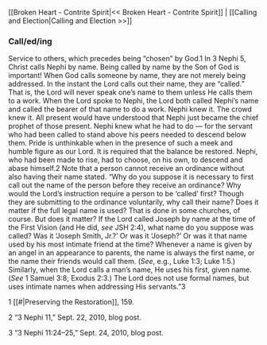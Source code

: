 [[Broken Heart - Contrite Spirit|<< Broken Heart - Contrite Spirit]]  |  [[Calling and Election|Calling and Election >>]]

### Call/ed/ing
Service to others, which precedes being “chosen” by God.1 In 3 Nephi 5, Christ calls Nephi by name. Being called by name by the Son of God is important! When God calls someone by name, they are not merely being addressed. In the instant the Lord calls out their name, they are “called.” That is, the Lord will never speak one’s name to them unless He calls them to a work. When the Lord spoke to Nephi, the Lord both called Nephi’s name and called the bearer of that name to do a work. Nephi knew it. The crowd knew it. All present would have understood that Nephi just became the chief prophet of those present. Nephi knew what he had to do — for the servant who had been called to stand above his peers needed to descend below them. Pride is unthinkable when in the presence of such a meek and humble figure as our Lord. It is required that the balance be restored. Nephi, who had been made to rise, had to choose, on his own, to descend and abase himself.2 Note that a person cannot receive an ordinance without also having their name stated. “Why do you suppose it is necessary to first call out the name of the person before they receive an ordinance? Why would the Lord’s instruction require a person to be ‘called’ first? Though they are submitting to the ordinance voluntarily, why call their name? Does it matter if the full legal name is used? That is done in some churches, of course. But does it matter? If the Lord called Joseph by name at the time of the First Vision (and He did, *see* JSH 2:4), what name do you suppose was called? Was it ‘Joseph Smith, Jr.?’ Or was it ‘Joseph?’ Or was it that name used by his most intimate friend at the time? Whenever a name is given by an angel in an appearance to parents, the name is always the first name, or the name their friends would call them. (*See*, e.g., Luke 1:3; Luke 1:5.) Similarly, when the Lord calls a man’s name, He uses his first, given name. (*See* 1 Samuel 3:8; Exodus 2:3.) The Lord does not use formal names, but uses intimate names when addressing His servants.”3



1
[[#|Preserving the Restoration]], 159.


2 “3 Nephi 11,” Sept. 22, 2010, blog post.


3 “3 Nephi 11:24–25,” Sept. 24, 2010, blog post.